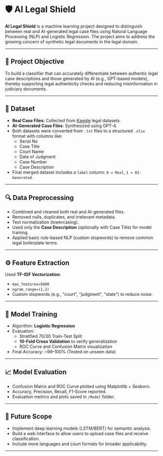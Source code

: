 # 🛡️ AI Legal Shield

**AI Legal Shield** is a machine learning project designed to distinguish between real and AI-generated legal case files using Natural Language Processing (NLP) and Logistic Regression. The project aims to address the growing concern of synthetic legal documents in the legal domain.

---

## 📌 Project Objective

To build a classifier that can accurately differentiate between authentic legal case descriptions and those generated by AI (e.g., GPT-based models), thereby supporting legal authenticity checks and reducing misinformation in judiciary documents.

---

## 📂 Dataset

- **Real Case Files**: Collected from [Kaggle](https://www.kaggle.com/) legal datasets.
- **AI-Generated Case Files**: Synthesized using GPT-4.
- Both datasets were converted from `.txt` files to a structured `.xlsx` format with columns like:
  - Serial No
  - Case Title
  - Court Name
  - Date of Judgment
  - Case Number
  - Case Description
- Final merged dataset includes a `label` column: `0 = Real`, `1 = AI-Generated`.

---

## 🔍 Data Preprocessing

- Combined and cleaned both real and AI-generated files.
- Removed nulls, duplicates, and irrelevant metadata.
- Text normalization (lowercasing).
- Used only the **Case Description** (optionally with Case Title) for model training.
- Applied basic rule-based NLP (custom stopwords) to remove common legal boilerplate terms.

---

## ⚙️ Feature Extraction

Used **TF-IDF Vectorization**:
- `max_features=5000`
- `ngram_range=(1,2)`
- Custom stopwords (e.g., "court", "judgment", "state") to reduce noise.

---

## 🤖 Model Training

- Algorithm: **Logistic Regression**
- Evaluation:
  - Stratified 70/30 Train-Test Split
  - **10-Fold Cross Validation** to verify generalization
  - ROC Curve and Confusion Matrix visualization
- Final Accuracy: ~99–100% (Tested on unseen data)

---

## 📈 Model Evaluation

- Confusion Matrix and ROC Curve plotted using Matplotlib + Seaborn.
- Accuracy, Precision, Recall, F1-Score reported.
- Evaluation metrics and plots saved in `/Model` folder.

---


## 🧠 Future Scope

- Implement deep learning models (LSTM/BERT) for semantic analysis.
- Build a web interface to allow users to upload case files and receive classification.
- Include more languages and court formats for broader applicability.

---



